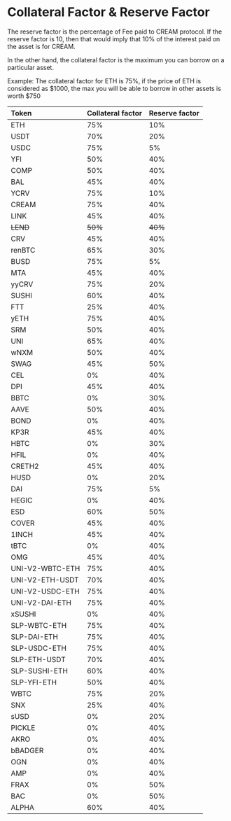 # Collateral Factor & Reserve Factor

The reserve factor is the percentage of Fee paid to CREAM protocol. If the reserve factor is 10, then that would imply that 10% of the interest paid on the asset is for CREAM.

In the other hand, the collateral factor is the maximum you can borrow on a particular asset.

Example: The collateral factor for ETH is 75%, if the price of ETH is considered as $1000, the max you will be able to borrow in other assets is worth $750

| Token | Collateral factor | Reserve factor |
| :--- | :--- | :--- |
| ETH | 75% | 10% |
| USDT | 70% | 20% |
| USDC | 75% | 5% |
| YFI | 50% | 40% |
| COMP | 50% | 40% |
| BAL | 45% | 40% |
| YCRV | 75% | 10% |
| CREAM | 75% | 40% |
| LINK | 45% | 40% |
| ~~LEND~~ | ~~50%~~ | ~~40%~~ |
| CRV | 45% | 40% |
| renBTC | 65% | 30% |
| BUSD | 75% | 5% |
| MTA | 45% | 40% |
| yyCRV | 75% | 20% |
| SUSHI | 60% | 40% |
| FTT | 25% | 40% |
| yETH | 75% | 40% |
| SRM | 50% | 40% |
| UNI | 65% | 40% |
| wNXM | 50% | 40% |
| SWAG | 45% | 50% |
| CEL | 0% | 40% |
| DPI | 45% | 40% |
| BBTC | 0% | 30% |
| AAVE | 50% | 40% |
| BOND | 0% | 40% |
| KP3R | 45% | 40% |
| HBTC | 0% | 30% |
| HFIL | 0% | 40% |
| CRETH2 | 45% | 40% |
| HUSD | 0% | 20% |
| DAI | 75% | 5% |
| HEGIC | 0% | 40% |
| ESD | 60% | 50% |
| COVER | 45% | 40% |
| 1INCH | 45% | 40% |
| tBTC | 0% | 40% |
| OMG | 45% | 40% |
| UNI-V2-WBTC-ETH | 75% | 40% |
| UNI-V2-ETH-USDT | 70% | 40% |
| UNI-V2-USDC-ETH | 75% | 40% |
| UNI-V2-DAI-ETH | 75% | 40% |
| xSUSHI | 0% | 40% |
| SLP-WBTC-ETH | 75% | 40% |
| SLP-DAI-ETH | 75% | 40% |
| SLP-USDC-ETH | 75% | 40% |
| SLP-ETH-USDT | 70% | 40% |
| SLP-SUSHI-ETH | 60% | 40% |
| SLP-YFI-ETH | 50% | 40% |
| WBTC | 75% | 20% |
| SNX | 25% | 40% |
| sUSD | 0% | 20% |
| PICKLE | 0% | 40% |
| AKRO | 0% | 40% |
| bBADGER | 0% | 40% |
| OGN | 0% | 40% |
| AMP | 0% | 40% |
| FRAX | 0% | 50% |
| BAC | 0% | 50% |
| ALPHA | 60% | 40% |



